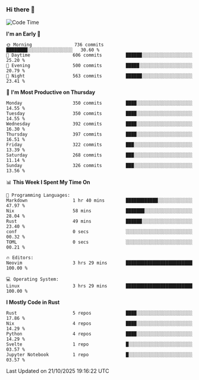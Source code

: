 ### Hi there 👋
<!--START_SECTION:waka-->
![Code Time](http://img.shields.io/badge/Code%20Time-785%20hrs%2015%20mins-blue)

**I'm an Early 🐤** 

```text
🌞 Morning                736 commits         ████████░░░░░░░░░░░░░░░░░   30.60 % 
🌆 Daytime                606 commits         ██████░░░░░░░░░░░░░░░░░░░   25.20 % 
🌃 Evening                500 commits         █████░░░░░░░░░░░░░░░░░░░░   20.79 % 
🌙 Night                  563 commits         ██████░░░░░░░░░░░░░░░░░░░   23.41 % 
```
📅 **I'm Most Productive on Thursday** 

```text
Monday                   350 commits         ████░░░░░░░░░░░░░░░░░░░░░   14.55 % 
Tuesday                  350 commits         ████░░░░░░░░░░░░░░░░░░░░░   14.55 % 
Wednesday                392 commits         ████░░░░░░░░░░░░░░░░░░░░░   16.30 % 
Thursday                 397 commits         ████░░░░░░░░░░░░░░░░░░░░░   16.51 % 
Friday                   322 commits         ███░░░░░░░░░░░░░░░░░░░░░░   13.39 % 
Saturday                 268 commits         ███░░░░░░░░░░░░░░░░░░░░░░   11.14 % 
Sunday                   326 commits         ███░░░░░░░░░░░░░░░░░░░░░░   13.56 % 
```


📊 **This Week I Spent My Time On** 

```text
💬 Programming Languages: 
Markdown                 1 hr 40 mins        ████████████░░░░░░░░░░░░░   47.97 % 
Nix                      58 mins             ███████░░░░░░░░░░░░░░░░░░   28.04 % 
Rust                     49 mins             ██████░░░░░░░░░░░░░░░░░░░   23.40 % 
conf                     0 secs              ░░░░░░░░░░░░░░░░░░░░░░░░░   00.32 % 
TOML                     0 secs              ░░░░░░░░░░░░░░░░░░░░░░░░░   00.21 % 

🔥 Editors: 
Neovim                   3 hrs 29 mins       █████████████████████████   100.00 % 

💻 Operating System: 
Linux                    3 hrs 29 mins       █████████████████████████   100.00 % 
```

**I Mostly Code in Rust** 

```text
Rust                     5 repos             ████░░░░░░░░░░░░░░░░░░░░░   17.86 % 
Nix                      4 repos             ████░░░░░░░░░░░░░░░░░░░░░   14.29 % 
Python                   4 repos             ████░░░░░░░░░░░░░░░░░░░░░   14.29 % 
Svelte                   1 repo              █░░░░░░░░░░░░░░░░░░░░░░░░   03.57 % 
Jupyter Notebook         1 repo              █░░░░░░░░░░░░░░░░░░░░░░░░   03.57 % 
```




 Last Updated on 21/10/2025 19:16:22 UTC
<!--END_SECTION:waka-->

<!--
**YoganshSharma/YoganshSharma** is a ✨ _special_ ✨ repository because its `README.md` (this file) appears on your GitHub profile.

Here are some ideas to get you started:

- 🔭 I’m currently working on ...
- 🌱 I’m currently learning ...
- 👯 I’m looking to collaborate on ...
- 🤔 I’m looking for help with ...
- 💬 Ask me about ...
- 📫 How to reach me: ...
- 😄 Pronouns: ...
- ⚡ Fun fact: ...
-->
